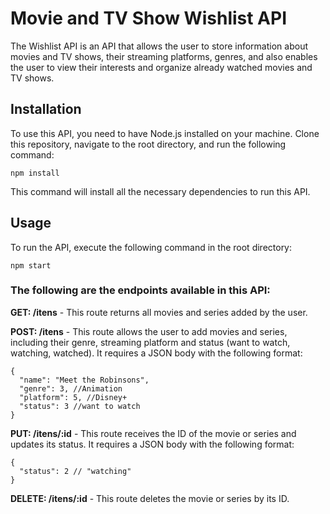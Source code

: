 # Movie and TV Show Wishlist API

The Wishlist API is an API that allows the user to store information about movies and TV shows, their streaming platforms, genres, and also enables the user to view their interests and organize already watched movies and TV shows.

<h2>Installation</h2>
To use this API, you need to have Node.js installed on your machine. Clone this repository, navigate to the root directory, and run the following command:

```npm install```

This command will install all the necessary dependencies to run this API.

<h2>Usage</h2>
To run the API, execute the following command in the root directory:

```npm start```


<h3>The following are the endpoints available in this API:</h3>

<strong>GET: /itens</strong> - This route returns all movies and series added by the user.

<strong>POST: /itens</strong> - This route allows the user to add movies and series, including their genre, streaming platform and status (want to watch, watching, watched). It requires a JSON body with the following format:

```
{
  "name": "Meet the Robinsons",
  "genre": 3, //Animation
  "platform": 5, //Disney+
  "status": 3 //want to watch
}
```

<strong>PUT: /itens/:id</strong> - This route receives the ID of the movie or series and updates its status. It requires a JSON body with the following format:

```
{
  "status": 2 // "watching"
}
```

<strong>DELETE: /itens/:id</strong> - This route deletes the movie or series by its ID.
